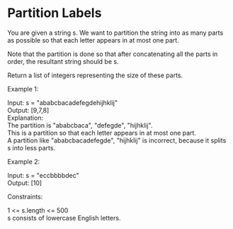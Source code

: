 # Partition Labels

You are given a string s. We want to partition the string into as many parts as possible so that each letter appears in at most one part.

Note that the partition is done so that after concatenating all the parts in order, the resultant string should be s.

Return a list of integers representing the size of these parts.

Example 1:

Input: s = "ababcbacadefegdehijhklij"\
Output: [9,7,8]\
Explanation:\
The partition is "ababcbaca", "defegde", "hijhklij".\
This is a partition so that each letter appears in at most one part.\
A partition like "ababcbacadefegde", "hijhklij" is incorrect, because it splits s into less parts.

Example 2:

Input: s = "eccbbbbdec"\
Output: [10]

Constraints:

1 <= s.length <= 500\
s consists of lowercase English letters.